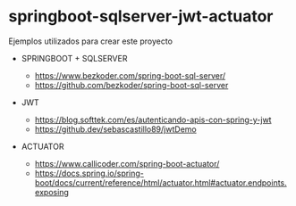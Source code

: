 # springboot-sqlserver-jwt-actuator

Ejemplos utilizados para crear este proyecto

- SPRINGBOOT + SQLSERVER
  - https://www.bezkoder.com/spring-boot-sql-server/
  - https://github.com/bezkoder/spring-boot-sql-server

- JWT
  - https://blog.softtek.com/es/autenticando-apis-con-spring-y-jwt
  - https://github.dev/sebascastillo89/jwtDemo

- ACTUATOR
  - https://www.callicoder.com/spring-boot-actuator/
  - https://docs.spring.io/spring-boot/docs/current/reference/html/actuator.html#actuator.endpoints.exposing
